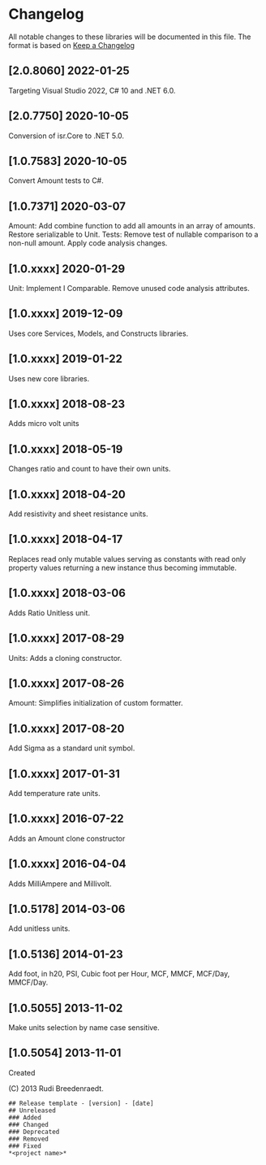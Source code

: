 # Changelog
All notable changes to these libraries will be documented in this file.
The format is based on [Keep a Changelog](https://keepachangelog.com/en/1.0.0/)


## [2.0.8060] 2022-01-25
Targeting Visual Studio 2022, C# 10 and .NET 6.0.

## [2.0.7750] 2020-10-05
Conversion of isr.Core to .NET 5.0.

## [1.0.7583] 2020-10-05
Convert Amount tests to C#.

## [1.0.7371] 2020-03-07
Amount: Add combine function to add all amounts in an array of amounts. Restore serializable to Unit. Tests: Remove test of nullable comparison to a non-null amount. Apply code analysis changes.

## [1.0.xxxx] 2020-01-29
Unit: Implement I Comparable. Remove unused code analysis attributes.

## [1.0.xxxx] 2019-12-09
Uses core Services, Models, and Constructs libraries.

## [1.0.xxxx] 2019-01-22
Uses new core libraries.

## [1.0.xxxx] 2018-08-23
Adds micro volt units

## [1.0.xxxx] 2018-05-19
Changes ratio and count to have their own units.

## [1.0.xxxx] 2018-04-20
Add resistivity and sheet resistance units.

## [1.0.xxxx] 2018-04-17
Replaces read only mutable values serving as constants with read only property values returning a new instance thus becoming immutable.

## [1.0.xxxx] 2018-03-06
Adds Ratio Unitless unit.

## [1.0.xxxx] 2017-08-29
Units: Adds a cloning constructor.

## [1.0.xxxx] 2017-08-26
Amount: Simplifies initialization of custom formatter.

## [1.0.xxxx] 2017-08-20
Add Sigma as a standard unit symbol.

## [1.0.xxxx] 2017-01-31
Add temperature rate units.

## [1.0.xxxx] 2016-07-22
Adds an Amount clone constructor

## [1.0.xxxx] 2016-04-04
Adds MilliAmpere and Millivolt.

## [1.0.5178] 2014-03-06
Add unitless units.

## [1.0.5136] 2014-01-23
Add foot, in h20, PSI, Cubic foot per Hour, MCF, MMCF, MCF/Day, MMCF/Day.

## [1.0.5055] 2013-11-02
Make units selection by name case sensitive.

## [1.0.5054] 2013-11-01
Created

\(C\) 2013 Rudi Breedenraedt.


```
## Release template - [version] - [date]
## Unreleased
### Added
### Changed
### Deprecated
### Removed
### Fixed
*<project name>*
```
